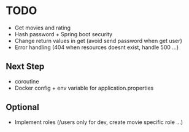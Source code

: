 # TODO
- Get movies and rating 
- Hash password + Spring boot security
- Change return values in get (avoid send password when get user)
- Error handling (404 when resources doesnt exist, handle 500 ...)

## Next Step 
- coroutine
- Docker config + env variable for application.properties

## Optional 
- Implement roles (/users only for dev, create movie specific role ...)